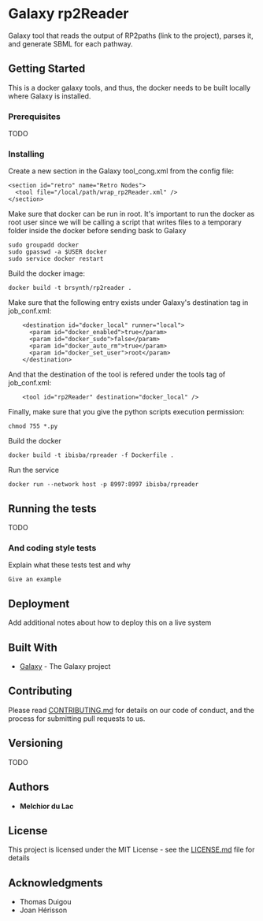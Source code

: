 # Galaxy rp2Reader

Galaxy tool that reads the output of RP2paths (link to the project), parses it, and generate SBML for each pathway.  

## Getting Started

This is a docker galaxy tools, and thus, the docker needs to be built locally where Galaxy is installed. 

### Prerequisites

TODO

### Installing

Create a new section in the Galaxy tool_cong.xml from the config file:

```
<section id="retro" name="Retro Nodes">
  <tool file="/local/path/wrap_rp2Reader.xml" />
</section>
```

Make sure that docker can be run in root. It's important to run the docker as root user since we will be calling a script that writes files to a temporary folder inside the docker before sending bask to Galaxy

```
sudo groupadd docker
sudo gpasswd -a $USER docker
sudo service docker restart
```

Build the docker image:

```
docker build -t brsynth/rp2reader .
```

Make sure that the following entry exists under Galaxy's destination tag in job_conf.xml:

```
    <destination id="docker_local" runner="local">
      <param id="docker_enabled">true</param>
      <param id="docker_sudo">false</param>
      <param id="docker_auto_rm">true</param>
      <param id="docker_set_user">root</param>
    </destination>
```

And that the destination of the tool is refered under the tools tag of job_conf.xml:

```
    <tool id="rp2Reader" destination="docker_local" />
```

Finally, make sure that you give the python scripts execution permission:

```
chmod 755 *.py
```

Build the docker

```
docker build -t ibisba/rpreader -f Dockerfile .
```

Run the service

```
docker run --network host -p 8997:8997 ibisba/rpreader
```

## Running the tests

TODO

### And coding style tests

Explain what these tests test and why

```
Give an example
```

## Deployment

Add additional notes about how to deploy this on a live system

## Built With

* [Galaxy](https://galaxyproject.org) - The Galaxy project

## Contributing

Please read [CONTRIBUTING.md](https://gist.github.com/PurpleBooth/b24679402957c63ec426) for details on our code of conduct, and the process for submitting pull requests to us.

## Versioning

TODO

## Authors

* **Melchior du Lac** 

## License

This project is licensed under the MIT License - see the [LICENSE.md](LICENSE.md) file for details

## Acknowledgments

* Thomas Duigou
* Joan Hérisson
